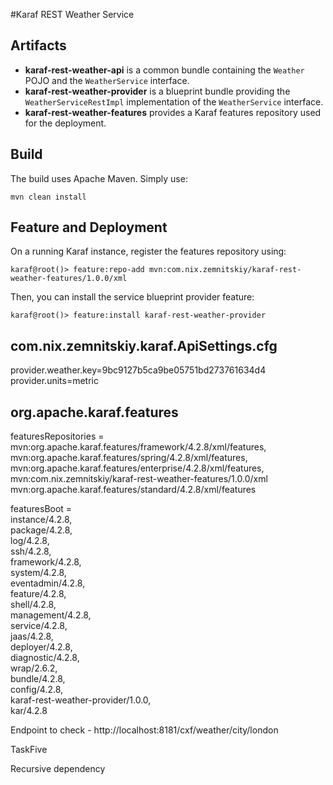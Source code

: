 #Karaf REST Weather Service

## Artifacts

* **karaf-rest-weather-api** is a common bundle containing the `Weather` POJO and the `WeatherService` interface.   
* **karaf-rest-weather-provider** is a blueprint bundle providing the `WeatherServiceRestImpl` implementation of the `WeatherService` interface.
* **karaf-rest-weather-features** provides a Karaf features repository used for the deployment.

## Build

The build uses Apache Maven. Simply use:

```
mvn clean install
```

## Feature and Deployment

On a running Karaf instance, register the features repository using:

```
karaf@root()> feature:repo-add mvn:com.nix.zemnitskiy/karaf-rest-weather-features/1.0.0/xml
```

Then, you can install the service blueprint provider feature:

```
karaf@root()> feature:install karaf-rest-weather-provider
```


## com.nix.zemnitskiy.karaf.ApiSettings.cfg 

 provider.weather.key=9bc9127b5ca9be05751bd273761634d4
 provider.units=metric

## org.apache.karaf.features

featuresRepositories = \
    mvn:org.apache.karaf.features/framework/4.2.8/xml/features, \
    mvn:org.apache.karaf.features/spring/4.2.8/xml/features, \
    mvn:org.apache.karaf.features/enterprise/4.2.8/xml/features, \
    mvn:com.nix.zemnitskiy/karaf-rest-weather-features/1.0.0/xml
    mvn:org.apache.karaf.features/standard/4.2.8/xml/features

featuresBoot = \
    instance/4.2.8, \
    package/4.2.8, \
    log/4.2.8, \
    ssh/4.2.8, \
    framework/4.2.8, \
    system/4.2.8, \
    eventadmin/4.2.8, \
    feature/4.2.8, \
    shell/4.2.8, \
    management/4.2.8, \
    service/4.2.8, \
    jaas/4.2.8, \
    deployer/4.2.8, \
    diagnostic/4.2.8, \
    wrap/2.6.2, \
    bundle/4.2.8, \
    config/4.2.8, \
    karaf-rest-weather-provider/1.0.0, \
    kar/4.2.8

Endpoint to check - http://localhost:8181/cxf/weather/city/london

TaskFive

 Recursive dependency